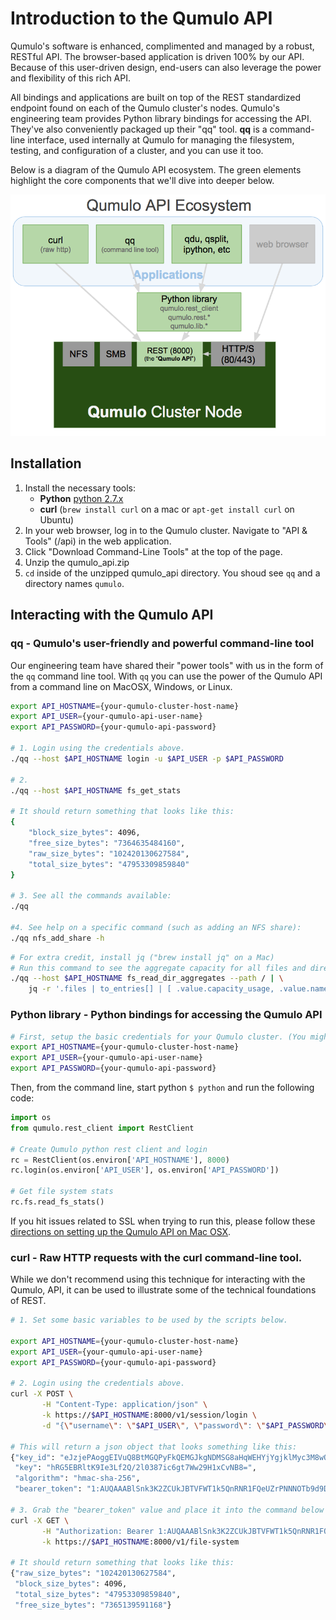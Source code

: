 # Introduction to the Qumulo API

Qumulo's software is enhanced, complimented and managed by a robust, RESTful API. The browser-based application is driven 100% by our API. Because of this user-driven design, end-users can also leverage the power and flexibility of this rich API.

All bindings and applications are built on top of the REST standardized endpoint found on each of the Qumulo cluster's nodes. Qumulo's engineering team provides Python library bindings for accessing the API. They've also conveniently packaged up their "qq" tool. **qq** is a command-line interface, used internally at Qumulo for managing the filesystem, testing, and configuration of a cluster, and you can use it too.

Below is a diagram of the Qumulo API ecosystem. The green elements highlight the core components that we'll dive into deeper below.

![Qumulo API Ecosystem][api-ecosytem]

## Installation

1. Install the necessary tools:
    - **Python** [python 2.7.x](https://www.python.org/downloads/)
    - **curl** (`brew install curl` on a mac or `apt-get install curl` on Ubuntu)
2. In your web browser, log in to the Qumulo cluster. Navigate to "API & Tools" (/api) in the web application.
3. Click "Download Command-Line Tools" at the top of the page.
4. Unzip the qumulo_api.zip 
5. `cd` inside of the unzipped qumulo_api directory. You shoud see `qq` and a directory names `qumulo`.

## Interacting with the Qumulo API


### qq - Qumulo's user-friendly and powerful command-line tool

Our engineering team have shared their "power tools" with us in the form of the `qq` command line tool. With `qq` you can use the power of the Qumulo API from a command line on MacOSX, Windows, or Linux.

```bash
export API_HOSTNAME={your-qumulo-cluster-host-name}
export API_USER={your-qumulo-api-user-name}
export API_PASSWORD={your-qumulo-api-password}

# 1. Login using the credentials above.
./qq --host $API_HOSTNAME login -u $API_USER -p $API_PASSWORD

# 2. 
./qq --host $API_HOSTNAME fs_get_stats

# It should return something that looks like this:
{
    "block_size_bytes": 4096,
    "free_size_bytes": "7364635484160",
    "raw_size_bytes": "102420130627584",
    "total_size_bytes": "47953309859840"
}

# 3. See all the commands available:
./qq

#4. See help on a specific command (such as adding an NFS share):
./qq nfs_add_share -h

```

```bash 
# For extra credit, install jq ("brew install jq" on a Mac)
# Run this command to see the aggregate capacity for all files and directories in the root path of the Qumulo cluster:
./qq --host $API_HOSTNAME fs_read_dir_aggregates --path / | \
    jq -r '.files | to_entries[] | [ .value.capacity_usage, .value.name, .value.type] | @tsv' | sort -rn
```


### Python library - Python bindings for accessing the Qumulo API

```bash
# First, setup the basic credentials for your Qumulo cluster. (You might've already done this above.)
export API_HOSTNAME={your-qumulo-cluster-host-name}
export API_USER={your-qumulo-api-user-name}
export API_PASSWORD={your-qumulo-api-password}
```

Then, from the command line, start python `$ python` and run the following code:
```python
import os
from qumulo.rest_client import RestClient

# Create Qumulo python rest client and login
rc = RestClient(os.environ['API_HOSTNAME'], 8000)
rc.login(os.environ['API_USER'], os.environ['API_PASSWORD'])

# Get file system stats
rc.fs.read_fs_stats()
```
If you hit issues related to SSL when trying to run this, please follow these [directions on setting up the Qumulo API on Mac OSX](qumulo-api-on-mac-osx.md).

### **curl** - Raw HTTP requests with the curl command-line tool.

While we don't recommend using this technique for interacting with the Qumulo, API, it can be used to illustrate some of the technical foundations of REST.

```bash
# 1. Set some basic variables to be used by the scripts below.

export API_HOSTNAME={your-qumulo-cluster-host-name}
export API_USER={your-qumulo-api-user-name}
export API_PASSWORD={your-qumulo-api-password}

# 2. Login using the credentials above.
curl -X POST \
       -H "Content-Type: application/json" \
       -k https://$API_HOSTNAME:8000/v1/session/login \
       -d "{\"username\": \"$API_USER\", \"password\": \"$API_PASSWORD\"}"

# This will return a json object that looks something like this:
{"key_id": "eJzjePAoggEIVuQ8BtMGQPyFkQEMGJkgNDMSG8aHqWEHYjYgjklMyc3M8wOyAMmNCVg=", 
 "key": "hRG5EBRltK9Ie3Lf2Q/2l0387ic6gt7Ww29H1xCvNB8=", 
 "algorithm": "hmac-sha-256", 
 "bearer_token": "1:AUQAAABlSnk3K2ZCUkJBTVFWT1k5QnRNR1FQeUZrPNNNOTb9d9DNaPM6eCE1LOx6mQ=="}

# 3. Grab the "bearer_token" value and place it into the command below after the word "Bearer":
curl -X GET \
       -H "Authorization: Bearer 1:AUQAAABlSnk3K2ZCUkJBTVFWT1k5QnRNR1FQeUZrPNNNOTb9d9DNaPM6eCE1LOx6mQ==" \
       -k https://$API_HOSTNAME:8000/v1/file-system

# It should return something that looks like this:
{"raw_size_bytes": "102420130627584", 
 "block_size_bytes": 4096, 
 "total_size_bytes": "47953309859840", 
 "free_size_bytes": "7365139591168"}
```



[api-ecosytem]: assets/qumulo-api-ecosystem-2017-03.png "Qumulo API Ecosystem"
